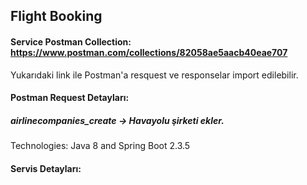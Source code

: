 ## Flight Booking

#### Service Postman Collection: https://www.postman.com/collections/82058ae5aacb40eae707

Yukarıdaki link ile Postman'a resquest ve responselar import edilebilir.

#### Postman Request Detayları:
##### airlinecompanies_create -> Havayolu şirketi ekler.

Technologies: Java 8 and Spring Boot 2.3.5


#### Servis Detayları:
